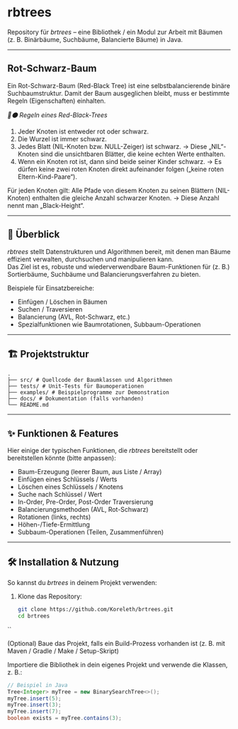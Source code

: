 # rbtrees

Repository für *brtrees* – eine Bibliothek / ein Modul zur Arbeit mit Bäumen (z. B. Binärbäume, Suchbäume, Balancierte Bäume) in Java.

---

## Rot-Schwarz-Baum

Ein Rot-Schwarz-Baum (Red-Black Tree) ist eine selbstbalancierende binäre Suchbaumstruktur.
Damit der Baum ausgeglichen bleibt, muss er bestimmte Regeln (Eigenschaften) einhalten.

*🔴⚫ Regeln eines Red-Black-Trees*

1. Jeder Knoten ist entweder rot oder schwarz.
2. Die Wurzel ist immer schwarz.
3. Jedes Blatt (NIL-Knoten bzw. NULL-Zeiger) ist schwarz.
→ Diese „NIL“-Knoten sind die unsichtbaren Blätter, die keine echten Werte enthalten.
4. Wenn ein Knoten rot ist, dann sind beide seiner Kinder schwarz.
→ Es dürfen keine zwei roten Knoten direkt aufeinander folgen („keine roten Eltern-Kind-Paare“).

Für jeden Knoten gilt:
Alle Pfade von diesem Knoten zu seinen Blättern (NIL-Knoten) enthalten die gleiche Anzahl schwarzer Knoten.
→ Diese Anzahl nennt man „Black-Height“.

---

## 📖 Überblick

*rbtrees* stellt Datenstrukturen und Algorithmen bereit, mit denen man Bäume effizient verwalten, durchsuchen und manipulieren kann.  
Das Ziel ist es, robuste und wiederverwendbare Baum-Funktionen für (z. B.) Sortierbäume, Suchbäume und Balancierungsverfahren zu bieten.

Beispiele für Einsatzbereiche:

- Einfügen / Löschen in Bäumen  
- Suchen / Traversieren  
- Balancierung (AVL, Rot-Schwarz, etc.)  
- Spezialfunktionen wie Baumrotationen, Subbaum-Operationen  

---

## 🏗️ Projektstruktur

```text
.
├── src/ # Quellcode der Baumklassen und Algorithmen
├── tests/ # Unit-Tests für Baumoperationen
├── examples/ # Beispielprogramme zur Demonstration
├── docs/ # Dokumentation (falls vorhanden)
└── README.md
```

---

## ✨ Funktionen & Features

Hier einige der typischen Funktionen, die *rbtrees* bereitstellt oder bereitstellen könnte (bitte anpassen):

- Baum-Erzeugung (leerer Baum, aus Liste / Array)  
- Einfügen eines Schlüssels / Werts  
- Löschen eines Schlüssels / Knotens  
- Suche nach Schlüssel / Wert  
- In-Order, Pre-Order, Post-Order Traversierung  
- Balancierungsmethoden (AVL, Rot-Schwarz)  
- Rotationen (links, rechts)  
- Höhen-/Tiefe-Ermittlung  
- Subbaum-Operationen (Teilen, Zusammenführen)  

---

## 🛠️ Installation & Nutzung

So kannst du *brtrees* in deinem Projekt verwenden:

1. Klone das Repository:
   ```bash
   git clone https://github.com/Koreleth/brtrees.git
   cd brtrees
  ``

(Optional) Baue das Projekt, falls ein Build-Prozess vorhanden ist (z. B. mit Maven / Gradle / Make / Setup-Skript)

Importiere die Bibliothek in dein eigenes Projekt und verwende die Klassen, z. B.:
```java
// Beispiel in Java
Tree<Integer> myTree = new BinarySearchTree<>();
myTree.insert(5);
myTree.insert(3);
myTree.insert(7);
boolean exists = myTree.contains(3);
```
